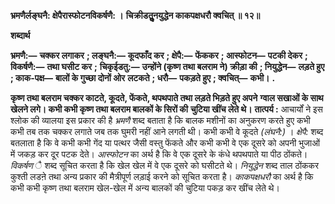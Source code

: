 **भ्रमणैर्लङ्घनै: क्षेपैरास्फोटनविकर्षणै: ।** **चिक्रीडतुॢनयुद्धेन काकपक्षधरौ क्वचित् ॥ १२॥** 

**शब्दार्थ** 

**भ्रमणै:—** **चक्कर लगाकर** **; लङ्घनै:—** **कूदफाँद कर** **; क्षेपै:—** **फेंककर** **; आस्फोटन—** **पटकी देकर** **; विकर्षणै:—** **तथा घसीट कर** **;** **चिकृईडतु:—** **उन्होंने (कृष्ण तथा बलराम ने) क्रीड़ा की** **; नियुद्धेन—** **लड़ते हुए** **; काक-पक्ष—** **बालों के गुच्छा दोनों ओर** **लटकते** **; धरौ—** **पकड़ते हुए** **; क्वचित्—** **कभी।** **.** 

**कृष्ण तथा बलराम चक्कर काटते, कूदते, फेंकते, थपथपाते तथा लड़ते भिड़ते हुए अपने** **ग्वाल सखाओं के साथ खेलने लगे। कभी कभी कृष्ण तथा बलराम बालकों के सिरों की** **चुटिया खींच लेते थे।** **तात्पर्य :** आचार्यों ने इस श्लोक की व्यालया इस प्रकार की है *भ्रमणै* शब्द बताता है कि बालक मशीनों का अनुकरण करते हुए कभी कभी तब तक चक्कर लगाते जब तक घुमरी नहीं आने लगती थी। कभी कभी वे कूदते *(लंघनै:)* । *क्षेपै:* शब्द बतलाता है कि वे कभी कभी गेंद या पत्थर जैसी वस्तु फेंकते और कभी कभी वे एक दूसरे को अपनी भुजाओं में जकड़ कर दूर पटक देते। *आस्फोटन* का अर्थ है कि वे एक दूसरे के कंधे थपथपाते या पीठ ठोंकते। *विकर्षण* ै शब्द सूचित करता है कि खेल खेल में वे एक दूसरे को घसीटते थे। *नियुद्धेन* शब्द ताल ठोंककर कुश्ती लडऩे तथा अन्य प्रकार की मैत्रीपूर्ण लड़ाई करने को सूचित करता है। *काकपक्षधरौ* का अर्थ है कि कभी कभी कृष्ण तथा बलराम खेल-खेल में अन्य बालकों की चुटिया पकड़ कर खींच लेते थे।  